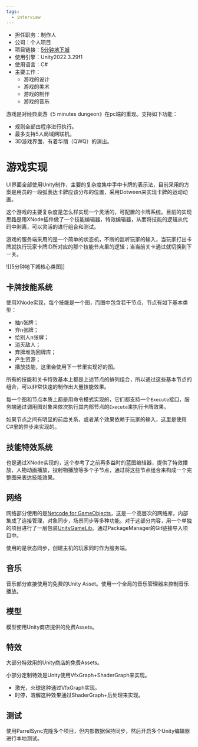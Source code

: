 ```yaml
---
tags:
  - interview
---
```

- 担任职务：制作人
- 公司：个人项目
- 项目链接：[5分钟地下城](https://github.com/five-minute-dungeon/)
- 使用引擎：Unity2022.3.29f1
- 使用语言：C#
- 主要工作：
	- 游戏的设计
	- 游戏的美术
	- 游戏的制作
	- 游戏的音乐

游戏是对经典桌游《5 minutes dungeon》在pc端的重现。支持如下功能：
- 规则全部由程序进行执行。
- 最多支持5人局域网联机。
- 3D游戏界面，有着华丽（QWQ）的演出。

# 游戏实现

UI界面全部使用Unity制作，主要的复杂度集中手中卡牌的表示法，目前采用的方案是用员的一段弧表达卡牌应该分布的位置，采用Dotween来实现卡牌的运动动画。

这个游戏的主要复杂度是怎么样实现一个灵活的，可配置的卡牌系统。目前的实现思路是用XNode插件做了一个技能编辑器，特效编辑器，从而将技能的逻辑从代码中剥离，可以灵活的进行组合和测试。

游戏的服务端采用的是一个简单的状态机，不断的监听玩家的输入，当玩家打出卡牌就执行玩家卡牌ID所对应的那个技能节点里的逻辑；当当前关卡通过就切换到下一关。

![[5分钟地下城核心类图]]

## 卡牌技能系统

使用XNode实现，每个技能是一个图，而图中包含若干节点，节点有如下基本类型：
- 抽n张牌；
- 弃n张牌；
- 给别人n张牌；
- 消灭敌人；
- 弃牌堆洗回牌库；
- 产生资源；
- 播放技能，这里会使用下一节里实现好的图。

所有的技能和关卡特效基本上都是上述节点的排列组合，所以通过这些基本节点的组合，可以非常快速的制作出大量技能效果。

每一个图和节点本质上都是用命令模式实现的，它们都支持一个`Execute`接口，服务端通过调用图对象来依次执行其内部节点的`Execute`来执行卡牌效果。

如果节点之间有明显的前后关系，或者某个效果依赖于玩家的输入，这里是使用C#里的异步来实现的。
## 技能特效系统

也是通过XNode实现的，这个参考了之前再多益时的蓝图编辑器，提供了特效播放，人物动画播放，投射物播放等多个子节点，通过将这些节点组合来构成一个完整图来表达技能效果。

## 网络

网络部分使用的是[Netcode for GameObjects](https://docs-multiplayer.unity3d.com/netcode/current/about/)，这是一个高层次的网络库，内部集成了连接管理，对象同步，场景同步等多种功能。对于这部分内容，用一个单独的项目进行了一层包装[UnityGameLib](https://github.com/kirakuiin/UnityGameLib)。通过PackageManager的Git链接导入项目中。

使用的是状态同步，创建主机的玩家同时作为服务端。

## 音乐

音乐部分直接使用的免费的Unity Asset。使用一个全局的音乐管理器来控制音乐播放。

## 模型

模型使用Unity商店提供的免费Assets。

## 特效

大部分特效用的Unity商店的免费Assets。

小部分定制特效是Unity使用VfxGraph+ShaderGraph来实现。
- 激光，火球这种通过VfxGraph实现。
- 时停，溶解这种效果通过ShaderGraph+后处理来实现。

## 测试

使用ParrelSync克隆多个项目，但内部数据保持同步，然后开启多个Unity编辑器进行本地测试。